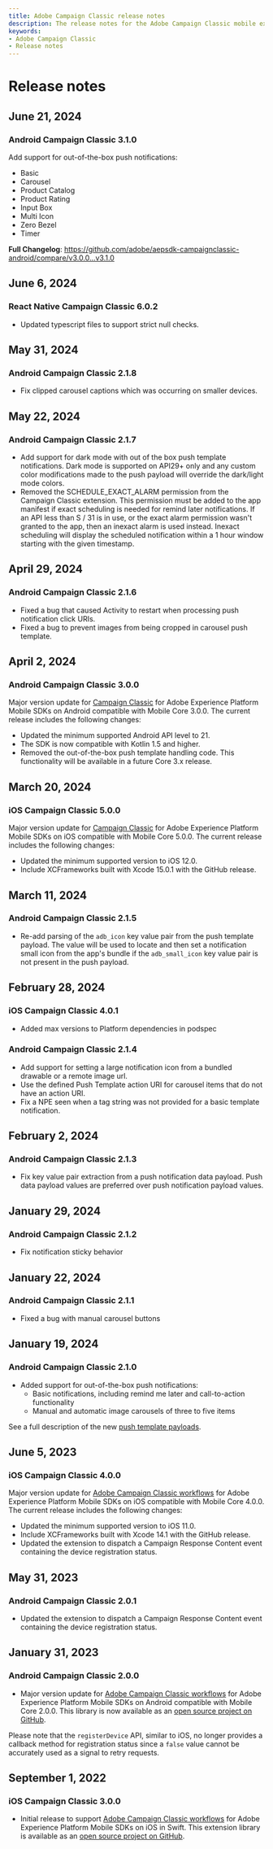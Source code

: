 ```yaml
---
title: Adobe Campaign Classic release notes
description: The release notes for the Adobe Campaign Classic mobile extension.
keywords:
- Adobe Campaign Classic
- Release notes
---
```


# Release notes

## June 21, 2024

### Android Campaign Classic 3.1.0

Add support for out-of-the-box push notifications:
* Basic
* Carousel
* Product Catalog
* Product Rating
* Input Box
* Multi Icon
* Zero Bezel
* Timer

**Full Changelog**: https://github.com/adobe/aepsdk-campaignclassic-android/compare/v3.0.0...v3.1.0

## June 6, 2024

### React Native Campaign Classic 6.0.2

* Updated typescript files to support strict null checks.

## May 31, 2024

### Android Campaign Classic 2.1.8

* Fix clipped carousel captions which was occurring on smaller devices.

## May 22, 2024

### Android Campaign Classic 2.1.7

* Add support for dark mode with out of the box push template notifications. Dark mode is supported on API29+ only and any custom color modifications made to the push payload will override the dark/light mode colors.
* Removed the SCHEDULE_EXACT_ALARM permission from the Campaign Classic extension. This permission must be added to the app manifest if exact scheduling is needed for remind later notifications. If an API less than S / 31 is in use, or the exact alarm permission wasn't granted to the app, then an inexact alarm is used instead. Inexact scheduling will display the scheduled notification within a 1 hour window starting with the given timestamp.

## April 29, 2024

### Android Campaign Classic 2.1.6

* Fixed a bug that caused Activity to restart when processing push notification click URIs.
* Fixed a bug to prevent images from being cropped in carousel push template.

## April 2, 2024

### Android Campaign Classic 3.0.0

Major version update for [Campaign Classic](./index.md) for Adobe Experience Platform Mobile SDKs on Android compatible with Mobile Core 3.0.0. The current release includes the following changes:

* Updated the minimum supported Android API level to 21.
* The SDK is now compatible with Kotlin 1.5 and higher.
* Removed the out-of-the-box push template handling code. This functionality will be available in a future Core 3.x release.

## March 20, 2024

### iOS Campaign Classic 5.0.0

Major version update for [Campaign Classic](./index.md) for Adobe Experience Platform Mobile SDKs on iOS compatible with Mobile Core 5.0.0. The current release includes the following changes:

* Updated the minimum supported version to iOS 12.0.
* Include XCFrameworks built with Xcode 15.0.1 with the GitHub release.

## March 11, 2024

### Android Campaign Classic 2.1.5

* Re-add parsing of the `adb_icon` key value pair from the push template payload. The value will be used to locate and then set a notification small icon from the app's bundle if the `adb_small_icon` key value pair is not present in the push payload.

## February 28, 2024

### iOS Campaign Classic 4.0.1

* Added max versions to Platform dependencies in podspec

### Android Campaign Classic 2.1.4

* Add support for setting a large notification icon from a bundled drawable or a remote image url.
* Use the defined Push Template action URI for carousel items that do not have an action URI.
* Fix a NPE seen when a tag string was not provided for a basic template notification.

## February 2, 2024

### Android Campaign Classic 2.1.3

* Fix key value pair extraction from a push notification data payload. Push data payload values are preferred over push notification payload values.

## January 29, 2024

### Android Campaign Classic 2.1.2

* Fix notification sticky behavior

## January 22, 2024

### Android Campaign Classic 2.1.1

* Fixed a bug with manual carousel buttons

## January 19, 2024

### Android Campaign Classic 2.1.0

* Added support for out-of-the-box push notifications:
  * Basic notifications, including remind me later and call-to-action functionality
  * Manual and automatic image carousels of three to five items

See a full description of the new [push template payloads](./push-templates).

## June 5, 2023

### iOS Campaign Classic 4.0.0

Major version update for [Adobe Campaign Classic workflows](./index.md) for Adobe Experience Platform Mobile SDKs on iOS compatible with Mobile Core 4.0.0. The current release includes the following changes:

* Updated the minimum supported version to iOS 11.0.
* Include XCFrameworks built with Xcode 14.1 with the GitHub release.
* Updated the extension to dispatch a Campaign Response Content event containing the device registration status.

## May 31, 2023

### Android Campaign Classic 2.0.1

* Updated the extension to dispatch a Campaign Response Content event containing the device registration status.

## January 31, 2023

### Android Campaign Classic 2.0.0

* Major version update for [Adobe Campaign Classic workflows](./index.md) for Adobe Experience Platform Mobile SDKs on Android compatible with Mobile Core 2.0.0. This library is now available as an [open source project on GitHub](https://github.com/adobe/aepsdk-campaignclassic-android).

Please note that the `registerDevice` API, similar to iOS, no longer provides a callback method for registration status since a `false` value cannot be accurately used as a signal to retry requests.

## September 1, 2022

### iOS Campaign Classic 3.0.0

* Initial release to support [Adobe Campaign Classic workflows](./index.md) for Adobe Experience Platform Mobile SDKs on iOS in Swift. This extension library is available as an [open source project on GitHub](https://github.com/adobe/aepsdk-campaignclassic-ios/).
